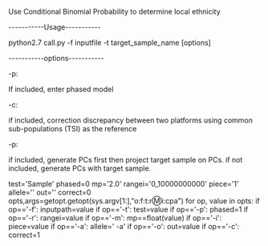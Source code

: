 
Use Conditional Binomial Probability to determine local ethnicity

-----------Usage-----------

python2.7 call.py -f inputfile -t target_sample_name [options]

-----------options-----------

-p:

If included, enter phased model

-c:

if included, correction discrepancy between two platforms using common sub-populations (TSI) as the reference

-p:

if included, generate PCs first then project target sample on PCs. if not included, generate PCs with target sample.



test='Sample'
phased=0
mp='2.0'
rangei='0_10000000000'
piece='1'
allele=''
out=''
correct=0
opts,args=getopt.getopt(sys.argv[1:],"o:f:t:r:m:i:cpa")
for op, value in opts:
	if op=='-f':
	    inputpath=value
        if op=='-t':
            test=value
        if op=='-p':
            phased=1
        if op=='-r':
            rangei=value
	if op=='-m':
            mp==float(value)
        if op=='-i':
            piece=value
        if op=='-a':
            allele=' -a'
        if op=='-o':
            out=value
        if op=='-c':
            correct=1
